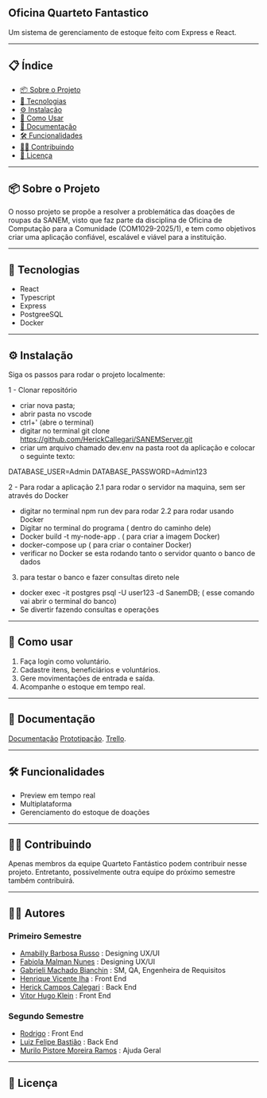 ## Oficina Quarteto Fantastico

Um sistema de gerenciamento de estoque feito com Express e React.

---

## 📋 Índice

- [📦 Sobre o Projeto](#-sobre-o-projeto)
- [🚀 Tecnologias](#-tecnologias)
- [⚙️ Instalação](#️-instalação)
- [🧪 Como Usar](#-como-usar)
- [📄 Documentação](#-documentação-)
- [🛠 Funcionalidades](#-funcionalidades)
- [🧑‍💻 Contribuindo](#-contribuindo)
- [📄 Licença](#-licença)

---

## 📦 Sobre o Projeto

O nosso projeto se propõe a resolver a problemática das doações de roupas da SANEM, visto que faz parte da disciplina de Oficina de Computação para a Comunidade (COM1029-2025/1), e tem como objetivos criar uma aplicação confiável, escalável e viável para a instituição.

---

## 🚀 Tecnologias

- React
- Typescript
- Express
- PostgreeSQL
- Docker

---

## ⚙️ Instalação

Siga os passos para rodar o projeto localmente:

1 - Clonar repositório

- criar nova pasta;
- abrir pasta no vscode
- ctrl+' (abre o terminal)
- digitar no terminal git clone https://github.com/HerickCallegari/SANEMServer.git
- criar um arquivo chamado dev.env na pasta root da aplicação e colocar o seguinte texto:

DATABASE_USER=Admin
DATABASE_PASSWORD=Admin123

2 - Para rodar a aplicação
2.1 para rodar o servidor na maquina, sem ser através do Docker

- digitar no terminal npm run dev para rodar
  2.2 para rodar usando Docker
- Digitar no terminal do programa ( dentro do caminho dele)
- Docker build -t my-node-app . ( para criar a imagem Docker)
- docker-compose up ( para criar o container Docker)
- verificar no Docker se esta rodando tanto o servidor quanto o banco de dados

3. para testar o banco e fazer consultas direto nele

- docker exec -it postgres psql -U user123 -d SanemDB; ( esse comando vai abrir o terminal do banco)
- Se divertir fazendo consultas e operações

---

## 🧪 Como usar

1. Faça login como voluntário.
2. Cadastre itens, beneficiários e voluntários.
3. Gere movimentações de entrada e saída.
4. Acompanhe o estoque em tempo real.

---

## 📄 Documentação

[Documentação](https://docs.google.com/document/d/1Wcm7rU8M-KzOWyroloNW2MCT5hMKPz27V5oUWZ41BAA/edit?tab=t.0#heading=h.t5lws1x1u33z)
[Prototipação](https://www.figma.com/design/Nw6ZMXU4QDHtnW0xVftRn1/Untitled?node-id=0-1&t=Ecz3DBGmvg3mjTuf-1).
[Trello](https://trello.com/invite/b/67e30a8d5b7a21524c2541ac/ATTI536628c2633e8b3c378224e702e822b7F186A0A2/brancho).

---

## 🛠 Funcionalidades

- Preview em tempo real
- Multiplataforma
- Gerenciamento do estoque de doações

---

## 🧑‍💻 Contribuindo

Apenas membros da equipe Quarteto Fantástico podem contribuir nesse projeto. Entretanto, possivelmente outra equipe do próximo semestre também contribuirá.

---

## 🙋‍♀️ Autores

### Primeiro Semestre

- [Amabilly Barbosa Russo](https://github.com/ambarussian) : Designing UX/UI
- [Fabiola Malman Nunes](https://github.com/FabiolaMnss) : Designing UX/UI
- [Gabrieli Machado Bianchin](https://github.com/GabrieliMachadoBianchin) : SM, QA, Engenheira de Requisitos
- [Henrique Vicente Iha](https://github.com/catchdark) : Front End
- [Herick Campos Calegari](https://github.com/HerickCallegari) : Back End
- [Vitor Hugo Klein](https://github.com/Vitor-Klein) : Front End

### Segundo Semestre

- [Rodrigo](https://github.com/Ordered0) : Front End
- [Luiz Felipe Bastião](https://github.com/LuizFelipeBastiao) : Back End
- [Murilo Pistore Moreira Ramos](https://github.com/thebud4) : Ajuda Geral

---

## 📄 Licença
